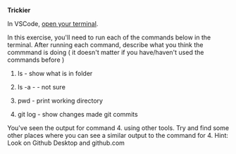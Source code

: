 **Trickier**

In VSCode, [open your terminal](https://code.visualstudio.com/docs/terminal/basics#_terminal-shells).

In this exercise, you'll need to run each of the commands below in the terminal.
After running each command, describe what you think the commmand is doing ( it doesn't matter if you have/haven't used the commands before )

1. ls - show what is in folder

2. ls -a - - not sure

3. pwd - print working directory

4. git log - show changes made git commits

You've seen the output for command 4. using other tools. Try and find some other places where you can see a similar output to the command for 4. Hint: Look on Github Desktop and github.com
